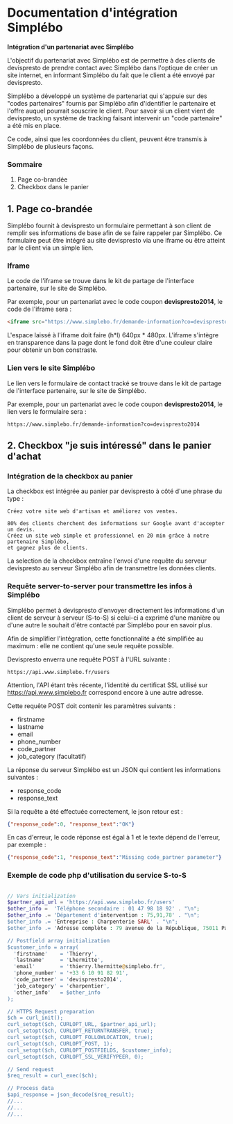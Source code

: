 # Documentation d'intégration Simplébo 

**Intégration d'un partenariat avec Simplébo**

L'objectif du partenariat avec Simplébo est de permettre à des clients de devispresto de prendre contact avec Simplébo dans l'optique de créer un site internet, en informant Simplébo du fait que le client a été envoyé par devispresto.

Simplébo a développé un système de partenariat qui s'appuie sur des "codes partenaires" fournis par Simplébo afin d'identifier le partenaire et l'offre auquel pourrait souscrire le client. Pour savoir si un client vient de devispresto, un système de tracking faisant intervenir un "code partenaire" a été mis en place.

Ce code, ainsi que les coordonnées du client, peuvent être transmis à Simplébo de plusieurs façons.

### Sommaire
1. Page co-brandée
2. Checkbox dans le panier


## 1. Page co-brandée

Simplébo fournit à devispresto un formulaire permettant à son client de remplir ses informations de base afin de se faire rappeler par Simplébo. Ce formulaire peut être intégré au site devispresto via une iframe ou être atteint par le client via un simple lien.

### Iframe

Le code de l'iframe se trouve dans le kit de partage de l'interface partenaire, sur le site de Simplébo.

Par exemple, pour un partenariat avec le code coupon **devispresto2014**, le code de l'iframe sera :
```html
<iframe src="https://www.simplebo.fr/demande-information?co=devispresto2014&i" width="640" height="480"></iframe>
```

L'espace laissé à l'iframe doit faire (h*l) 640px * 480px. L'iframe s'intègre en transparence dans la page dont le fond doit être d'une couleur claire pour obtenir un bon constraste.


### Lien vers le site Simplébo
Le lien vers le formulaire de contact tracké se trouve dans le kit de partage de l'interface partenaire, sur le site de Simplébo.

Par exemple, pour un partenariat avec le code coupon **devispresto2014**, le lien vers le formulaire sera :
```
https://www.simplebo.fr/demande-information?co=devispresto2014
```

## 2. Checkbox "je suis intéressé" dans le panier d'achat

### Intégration de la checkbox au panier
La checkbox est intégrée au panier par devispresto à côté d'une phrase du type :
```
Créez votre site web d'artisan et améliorez vos ventes.

80% des clients cherchent des informations sur Google avant d'accepter un devis.
Créez un site web simple et professionnel en 20 min grâce à notre partenaire Simplébo,
et gagnez plus de clients.
```

La selection de la checkbox entraîne l'envoi d'une requête du serveur devispresto au serveur Simplébo afin de transmettre les données clients.

### Requête server-to-server pour transmettre les infos à Simplébo
Simplébo permet à devispresto d'envoyer directement les informations d'un client de serveur à serveur (S-to-S) si celui-ci a exprimé d'une manière ou d'une autre le souhait d'être contacté par Simplébo pour en savoir plus.

Afin de simplifier l'intégration, cette fonctionnalité a été simplifiée au maximum : elle ne contient qu'une seule requête possible.

Devispresto enverra une requête POST à l'URL suivante :
```
https://api.www.simplebo.fr/users
```
Attention, l'API étant très récente, l'identité du certificat SSL utilisé sur https://api.www.simplebo.fr correspond encore à une autre adresse. 

Cette requête POST doit contenir les paramètres suivants :
- firstname
- lastname
- email
- phone_number
- code_partner
- job_category (facultatif)

La réponse du serveur Simplébo est un JSON qui contient les informations suivantes :
- response_code
- response_text

Si la requête a été effectuée correctement, le json retour est :
```json
{"response_code":0, "response_text":"OK"}
```

En cas d'erreur, le code réponse est égal à 1 et le texte dépend de l'erreur, par exemple :
```json
{"response_code":1, "response_text":"Missing code_partner parameter"}
```

### Exemple de code php d'utilisation du service S-to-S

```php

// Vars initialization
$partner_api_url = 'https://api.www.simplebo.fr/users'
$other_info =  'Téléphone secondaire : 01 47 98 18 92' . "\n";
$other_info .= 'Département d'intervention : 75,91,78' . "\n";
$other_info .= 'Entreprise : Charpenterie SARL' . "\n";
$other_info .= 'Adresse complète : 79 avenue de la République, 75011 Paris';

// Postfield array initialization
$customer_info = array(
  'firstname'    = 'Thierry',
  'lastname'     = 'Lhermitte',
  'email'        = 'thierry.lhermitte@simplebo.fr',
  'phone_number' = '+33 6 10 91 82 91',
  'code_partner' = 'devispresto2014',
  'job_category' = 'charpentier',
  'other_info'   = $other_info
);

// HTTPS Request preparation
$ch = curl_init();
curl_setopt($ch, CURLOPT_URL, $partner_api_url);
curl_setopt($ch, CURLOPT_RETURNTRANSFER, true);
curl_setopt($ch, CURLOPT_FOLLOWLOCATION, true);
curl_setopt($ch, CURLOPT_POST, 1);
curl_setopt($ch, CURLOPT_POSTFIELDS, $customer_info);
curl_setopt($ch, CURLOPT_SSL_VERIFYPEER, 0);

// Send request
$req_result = curl_exec($ch);

// Process data
$api_response = json_decode($req_result);
//...
//...
//...

```
